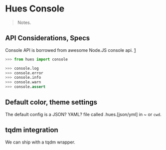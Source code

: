 # Hues Console

> Notes.

## API Considerations, Specs
Console API is borrowed from awesome Node.JS console api. [1]

```python
>>> from hues import console

>>> console.log
>>> console.error
>>> console.info
>>> console.warn
>>> console.assert
```

## Default color, theme settings
The default config is a JSON? YAML? file called .hues.[json/yml] in ~ or `cwd`.

## tqdm integration
We can ship with a tqdm wrapper.


[1]: https://nodejs.org/api/console.html

